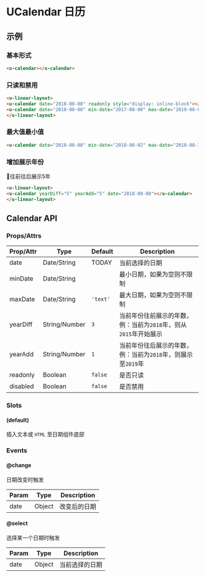 # UCalendar 日历

## 示例
### 基本形式

``` html
<u-calendar></u-calendar>
```

### 只读和禁用
``` html
<u-linear-layout>
<u-calendar date="2018-08-08" readonly style="display: inline-block"></u-calendar>
<u-calendar date="2018-08-08" min-date="2017-08-08" max-date="2019-08-08" disabled style="display: inline-block"></u-calendar>
</u-linear-layout>
```

### 最大值最小值
``` html
<u-calendar date="2018-08-08" min-date="2018-08-02" max-date="2018-08-18"></u-calendar>
```

### 增加展示年份

往前往后展示5年

``` html
<u-linear-layout>
<u-calendar yearDiff="5" yearAdd="5" date="2018-08-08"></u-calendar>
</u-linear-layout>
```

## Calendar API
### Props/Attrs

| Prop/Attr | Type | Default | Description |
| --------- | ---- | ------- | ----------- |
| date | Date/String | TODAY | 当前选择的日期 |
| minDate | Date/String | | 最小日期，如果为空则不限制 |
| maxDate | Date/String | `'text'` | 最大日期，如果为空则不限制 |
| yearDiff | String/Number | `3` | 当前年份往前展示的年数，例：当前为`2018`年，则从`2015`年开始展示 |
| yearAdd | String/Number | `1` | 当前年份往后展示的年数，例：当前为`2018`年，则展示至`2019`年 |
| readonly | Boolean | `false` | 是否只读 |
| disabled | Boolean | `false` | 是否禁用 |

### Slots

#### (default)

插入文本或 `HTML` 至日期组件底部

### Events

#### @change

日期改变时触发

| Param | Type | Description |
| ----- | ---- | ----------- |
| date | Object | 改变后的日期 |

#### @select

选择某一个日期时触发

| Param | Type | Description |
| ----- | ---- | ----------- |
| date | Object | 当前选择的日期 |
